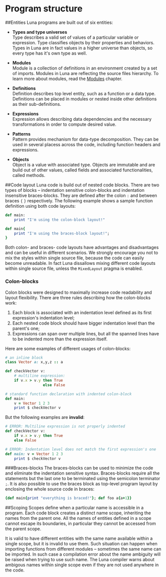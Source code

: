 # Program structure

##Entities
Luna programs are built out of six entities:

* **Types and type universes** <br/>
Type describes a valid set of values of a particular variable or expression. Type classifies objects by their properties and behaviors. Types in Luna are in fact values in a higher universe than objects, so every type has it's own type as well.

* **Modules** <br/>
Module is a collection of definitions in an environment created by a set of imports. Modules in Luna are reflecting the source files hierarchy. To learn more about modules, read the [Modules](#modules) chapter.

* **Definitions** <br/>
Definition describes top level entity, such as a function or a data type. Definitions can be placed in modules or nested inside other definitions as their sub-definitions.

* **Expressions** <br/>
Expression allows describing data dependencies and the necessary transformations in order to compute desired value.

* **Patterns** <br/>
Pattern provides mechanism for data-type decomposition. They can be used in several placess across the code, including function headers and expressions.

* **Objects** <br/>
Object is a value with associated type. Objects are immutable and are build out of other values, called fields and associated functionalities, called methods.


##Code layout
Luna code is build out of nested code blocks. There are two types of blocks – indentation sensitive colon-blocks and indentation insensitive braces-blocks. They are defined after the colon `:` and between braces `{` `}` respectively. The following example shows a sample function definition  using both code layouts:

```ruby
def main:
    print "I'm using the colon-block layout!"
```

```ruby
def main{
    print "I'm using the braces-block layout!";
}
```

Both colon- and braces- code layouts have advantages and disadvantages and can be useful in different scenarios. We strongly encourage you not to mix the styles within single source file, because the code can easily become unreadable. In fact Luna dissallows mixing different code layouts within single source file, unless the `MixedLayout` pragma is enabled.


### Colon-blocks

Colon blocks were designed to maximally increase code readability and layout flexibility. There are three rules describing how the colon-blocks work:

1. Each block is associated with an indentation level defined as its first expression's indentation level;
2. Each nested code block should have bigger indentation level than the parent's one;
3. Expressions can span over multiple lines, but all the spanned lines have to be indented more than the expression itself.

Here are some examples of different usages of colon-blocks:

```ruby
# an inline block
class Vector a: x,y,z :: a

def checkVector v:
    # multiline expression:
    if v.x > v.y then True
                 else False

# standard function declaration with indented colon-block
def main:
    v = Vector 1 2 3
    print $ checkVector v
```

But the following examples are **invalid**:

```ruby
# ERROR: Multiline expression is not properly indented
def checkVector v:
    if v.x > v.y then True
    else False

# ERROR: Indentation level does not match the first expression's one
def main: v = Vector 1 2 3
    print $ checkVector v
```


###Braces-blocks
The braces-blocks can be used to minimize the code and eliminate the indentation sensitive syntax. Braces-blocks require all the statements but the last one to be terminated using the semicolon terminator `;`. It is also possible to use the braces block as top-level program layout by enclosing the whole source code in braces:
```ruby
{def main{print "everything is braced!"}; def foo a{a+1}}
```

##Scoping
Scopes define when a particular name is accessible in a program. Each code block creates a distinct name scope, inheriting the names from the parent one. All the names of entities defined in a scope cannot escape its boundaries, in particular they cannot be accessed from the parent scope.

It is valid to have different entities with the same name available within a single scope, but it is invalid to use them. Such situation can happen when importing functions from different modules – sometimes the same name can be imported. In such case a compilation error about the name ambiguity will be raised when trying to use such name. The Luna compiler warns about ambigous names within single scope even if they are not used anywhere in the code.
